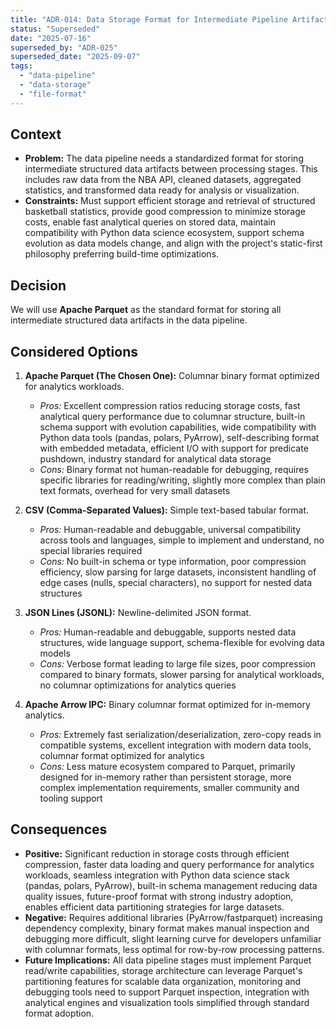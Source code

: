 ```yaml
---
title: "ADR-014: Data Storage Format for Intermediate Pipeline Artifacts"
status: "Superseded"
date: "2025-07-16"
superseded_by: "ADR-025"
superseded_date: "2025-09-07"
tags:
  - "data-pipeline"
  - "data-storage"
  - "file-format"
---
```


## Context

* **Problem:** The data pipeline needs a standardized format for storing intermediate structured data artifacts between processing stages. This includes raw data from the NBA API, cleaned datasets, aggregated statistics, and transformed data ready for analysis or visualization.
* **Constraints:** Must support efficient storage and retrieval of structured basketball statistics, provide good compression to minimize storage costs, enable fast analytical queries on stored data, maintain compatibility with Python data science ecosystem, support schema evolution as data models change, and align with the project's static-first philosophy preferring build-time optimizations.

## Decision

We will use **Apache Parquet** as the standard format for storing all intermediate structured data artifacts in the data pipeline.

## Considered Options

1. **Apache Parquet (The Chosen One):** Columnar binary format optimized for analytics workloads.
   * *Pros:* Excellent compression ratios reducing storage costs, fast analytical query performance due to columnar structure, built-in schema support with evolution capabilities, wide compatibility with Python data tools (pandas, polars, PyArrow), self-describing format with embedded metadata, efficient I/O with support for predicate pushdown, industry standard for analytical data storage
   * *Cons:* Binary format not human-readable for debugging, requires specific libraries for reading/writing, slightly more complex than plain text formats, overhead for very small datasets

2. **CSV (Comma-Separated Values):** Simple text-based tabular format.
   * *Pros:* Human-readable and debuggable, universal compatibility across tools and languages, simple to implement and understand, no special libraries required
   * *Cons:* No built-in schema or type information, poor compression efficiency, slow parsing for large datasets, inconsistent handling of edge cases (nulls, special characters), no support for nested data structures

3. **JSON Lines (JSONL):** Newline-delimited JSON format.
   * *Pros:* Human-readable and debuggable, supports nested data structures, wide language support, schema-flexible for evolving data models
   * *Cons:* Verbose format leading to large file sizes, poor compression compared to binary formats, slower parsing for analytical workloads, no columnar optimizations for analytics queries

4. **Apache Arrow IPC:** Binary columnar format optimized for in-memory analytics.
   * *Pros:* Extremely fast serialization/deserialization, zero-copy reads in compatible systems, excellent integration with modern data tools, columnar format optimized for analytics
   * *Cons:* Less mature ecosystem compared to Parquet, primarily designed for in-memory rather than persistent storage, more complex implementation requirements, smaller community and tooling support

## Consequences

* **Positive:** Significant reduction in storage costs through efficient compression, faster data loading and query performance for analytics workloads, seamless integration with Python data science stack (pandas, polars, PyArrow), built-in schema management reducing data quality issues, future-proof format with strong industry adoption, enables efficient data partitioning strategies for large datasets.
* **Negative:** Requires additional libraries (PyArrow/fastparquet) increasing dependency complexity, binary format makes manual inspection and debugging more difficult, slight learning curve for developers unfamiliar with columnar formats, less optimal for row-by-row processing patterns.
* **Future Implications:** All data pipeline stages must implement Parquet read/write capabilities, storage architecture can leverage Parquet's partitioning features for scalable data organization, monitoring and debugging tools need to support Parquet inspection, integration with analytical engines and visualization tools simplified through standard format adoption.